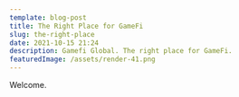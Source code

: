 ```yaml
---
template: blog-post
title: The Right Place for GameFi
slug: the-right-place
date: 2021-10-15 21:24
description: Gamefi Global. The right place for GameFi.
featuredImage: /assets/render-41.png
---
```

Welcome.